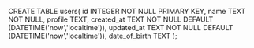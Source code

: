 

CREATE TABLE users(
    id INTEGER NOT NULL PRIMARY KEY,
    name TEXT NOT NULL,
    profile TEXT,
    created_at TEXT NOT NULL DEFAULT (DATETIME('now','localtime')),
    updated_at TEXT NOT NULL DEFAULT (DATETIME('now','localtime')),
    date_of_birth TEXT
);